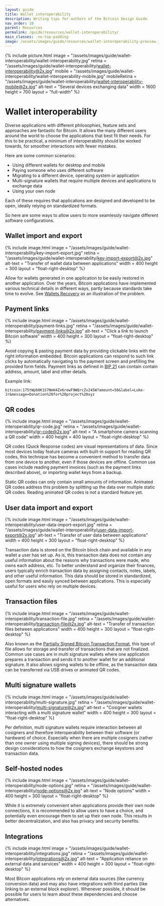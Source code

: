 ```yaml
---
layout: guide
title: Wallet interoperability
description: Writing tips for authors of the Bitcoin Design Guide.
nav_order: 10
parent: Resources
permalink: /guide/resources/wallet-interoperability/
main_classes: -no-top-padding
image: /assets/images/guide/resources/wallet-interoperability-preview.jpg
---
```


<!--

Editor's notes

An overview of important interaction points between different Bitcoin and other applications.

Designers should think beyond the software they are working on and strongly consider these
areas, as it is extremely likely that users interact with multiple applications over time.

Illustration sources

https://www.figma.com/file/qzvCvqhSRx3Jq8aywaSjlr/Bitcoin-Design-Guide-Illustrations-CO?node-id=1024%3A6795

-->

{% include picture.html
   image = "/assets/images/guide/wallet-interoperability/wallet-interoperability.jpg"
   retina = "/assets/images/guide/wallet-interoperability/wallet-interoperability@2x.jpg"
   mobile = "/assets/images/guide/wallet-interoperability/wallet-interoperability-mobile.jpg"
   mobileRetina = "/assets/images/guide/wallet-interoperability/wallet-interoperability-mobile@2x.jpg"
   alt-text = "Several devices exchanging data"
   width = 1600
   height = 700
   layout = "full-width"
%}

# Wallet interoperability

Diverse applications with different philosophies, feature sets and approaches are fantastic for Bitcoin. It allows the many different users around the world to choose the applications that best fit their needs. For this to be practical, a minimum of interoperability should be worked towards, for smoother interactions with fewer mistakes.

Here are some common scenarios:
- Using different wallets for desktop and mobile
- Paying someone who uses different software
- Migrating to a different device, operating system or application
- Multi-signature wallets that require multiple devices and applications to exchange data
- Using your own node

Each of these requires that applications are designed and developed to be open, ideally relying on standardized formats.

So here are some ways to allow users to more seamlessly navigate different software configurations.

## Wallet import and export

<div class="center" markdown="1">

{% include image.html
   image = "/assets/images/guide/wallet-interoperability/key-import-export.jpg"
   retina = "/assets/images/guide/wallet-interoperability/key-import-export@2x.jpg"
   alt-text = "Transfer of wallet data between applications"
   width = 400
   height = 300
   layout = "float-right-desktop"
%}

Allow for wallets generated in one application to be easily restored in another application. Over the years, Bitcoin applications have implemented various technical details in different ways, partly because standards take time to evolve. See [Wallets Recovery](https://walletsrecovery.org) as an illustration of the problem.

</div>

## Payment links

<div class="center" markdown="1">

{% include image.html
   image = "/assets/images/guide/wallet-interoperability/payment-links.jpg"
   retina = "/assets/images/guide/wallet-interoperability/payment-links@2x.jpg"
   alt-text = "Click a link to launch Bitcoin software"
   width = 400
   height = 300
   layout = "float-right-desktop"
%}

Avoid copying & pasting payment data by providing clickable links with the right information embedded. Bitcoin applications can respond to such link clicks by automatically navigating to the payment screen and prefilling the provided form fields. Payment links as defined in [BIP 21](https://github.com/bitcoin/bips/blob/master/bip-0021.mediawiki) can contain contain address, amount, label and other details.

Example link:
```
bitcoin:175tWpb8K1S7NmH4Zx6rewF9WQrcZv245W?amount=50&label=Luke-Jr&message=Donation%20for%20project%20xyz
```

</div>

## QR codes

<div class="center" markdown="1">

{% include image.html
   image = "/assets/images/guide/wallet-interoperability/qr-code.jpg"
   retina = "/assets/images/guide/wallet-interoperability/qr-code@2x.jpg"
   alt-text = "A smartphone camera scanning a QR code"
   width = 400
   height = 400
   layout = "float-right-desktop"
%}

QR codes (Quick Response codes) are visual representations of data. Since most devices today feature cameras with built-in support for reading QR codes, this technique has become a convenient method to transfer data from one device to another, even if those devices are offline. Common use cases include reading payment invoices (such as the payment links described above), or importing wallet keys from a backup.

Static QR codes can only contain small amounts of information. Animated QR codes address this problem by splitting up the data over multiple static QR codes. Reading animated QR codes is not a standard feature yet.

</div>

## User data import and export

<div class="center" markdown="1">

{% include image.html
   image = "/assets/images/guide/wallet-interoperability/user-data-import-export.jpg"
   retina = "/assets/images/guide/wallet-interoperability/user-data-import-export@2x.jpg"
   alt-text = "Transfer of user data between applications"
   width = 400
   height = 300
   layout = "float-right-desktop"
%}

Transaction data is stored on the Bitcoin block chain and available in any wallet a user has set up. As is, this transaction data does not contain any useful information about the reasons why transactions were made, who owns each address, etc. To better understand and organize their finances, users typically enrich transaction data by assigning contacts, notes, labels, and other useful information. This data should be stored in standardized, open formats and easily synced between applications. This is especially useful for users who rely on multiple devices.

</div>

## Transaction files

<div class="center" markdown="1">

{% include image.html
   image = "/assets/images/guide/wallet-interoperability/transaction-file.jpg"
   retina = "/assets/images/guide/wallet-interoperability/transaction-file@2x.jpg"
   alt-text = "Transfer of transaction files between applications"
   width = 400
   height = 300
   layout = "float-right-desktop"
%}

Also known as the [Partially Signed Bitcoin Transaction Format](https://github.com/bitcoin/bips/blob/master/bip-0174.mediawiki), this type of file allows for storage and transfer of transactions that are not finalized. Common use cases are in multi signature wallets where one application prepares a transaction and sends it to another wallet for an additional signature. It also allows signing wallets to be offline, as the transaction data can be transferred via USB drives or animated QR codes.

</div>

## Multi signature wallets

<div class="center" markdown="1">

{% include image.html
   image = "/assets/images/guide/wallet-interoperability/multi-signature.jpg"
   retina = "/assets/images/guide/wallet-interoperability/multi-signature@2x.jpg"
   alt-text = "Cosigner wallets interacting with a multi signature wallet"
   width = 400
   height = 300
   layout = "float-right-desktop"
%}

Per definition, multi signature wallets require interaction between all cosigners and therefore interoperability between their software (or hardware) of choice. Especially when there are multiple cosigners (rather than one owner using multiple signing devices), there should be strong design considerations to how the cosigners exchange keystores and transaction data. 

</div>

## Self-hosted nodes

<div class="center" markdown="1">

{% include image.html
   image = "/assets/images/guide/wallet-interoperability/node-options.jpg"
   retina = "/assets/images/guide/wallet-interoperability/node-options@2x.jpg"
   alt-text = "Node options"
   width = 400
   height = 300
   layout = "float-right-desktop"
%}

While it is extremely convenient when applications provide their own node connections, it is recommended to allow users to have a choice, and potentially even encourage them to set up their own node. This results in better decentralization, and also has privacy and security benefits.

</div>

## Integrations

<div class="center" markdown="1">

{% include image.html
   image = "/assets/images/guide/wallet-interoperability/integrations.jpg"
   retina = "/assets/images/guide/wallet-interoperability/integrations@2x.jpg"
   alt-text = "Application reliance on external data and services"
   width = 400
   height = 300
   layout = "float-right-desktop"
%}

Most Bitcoin applications rely on external data sources (like currency conversion data) and may also have integrations with third parties (like linking to an external block explorer). Whenever possible, it should be possible for users to learn about these dependencies and choose alternatives.

</div>

